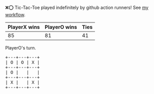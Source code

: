:x::o: Tic-Tac-Toe played indefinitely by github action runners! See [my workflow](.github/workflows/play.yaml).

|PlayerX wins|PlayerO wins|Ties|
|-|-|-|
|85|81|41|

PlayerO's turn.

<pre>
+---+---+---+
| O | O | X |
+---+---+---+
| O |   |   |
+---+---+---+
| X |   | X |
+---+---+---+
</pre>